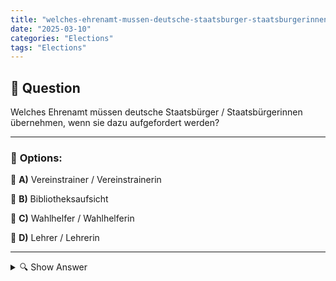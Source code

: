 ```yaml
---
title: "welches-ehrenamt-mussen-deutsche-staatsburger-staatsburgerinnen-ubernehmen-wenn-sie-dazu-aufgeforder"
date: "2025-03-10"
categories: "Elections"
tags: "Elections"
---
```


## 📌 **Question**

Welches Ehrenamt müssen deutsche Staatsbürger / Staatsbürgerinnen übernehmen, wenn sie dazu aufgefordert werden?



---

### 📝 **Options:**

🔘 **A)** Vereinstrainer / Vereinstrainerin

🔘 **B)** Bibliotheksaufsicht

🔘 **C)** Wahlhelfer / Wahlhelferin

🔘 **D)** Lehrer / Lehrerin

---

<details>
  <summary>🔍 Show Answer</summary>

  <p>
💡  <b>Correct Answer:</b>  c
  </p>
  <p>
    📖<b>Explanation:</b>
    In Deutschland gibt es bestimmte ehrenamtliche Tätigkeiten, zu denen Staatsbürgerinnen und Staatsbürger bei Bedarf aufgerufen werden können. Solche Aufgaben unterstützen öffentliche Institutionen und gesellschaftliche Prozesse. Ein häufiges Beispiel sind Wahlhelferinnen und Wahlhelfer, die bei der Durchführung von Wahlen helfen. Andere Positionen wie Vereinstrainer, Bibliotheksaufsicht oder Lehrer sind in der Regel freiwillig und werden nicht zwangsläufig vom Staat eingefordert. Das Verständnis dieser Unterscheidung ist wichtig, um zu wissen, welche Ehrenämter bei Aufforderung übernommen werden müssen.
  </p>
</details>
